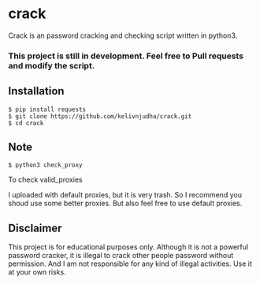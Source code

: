 # crack
Crack is an password cracking and checking script written in python3.
### This project is still in development. Feel free to Pull requests and modify the script.

## Installation
```
$ pip install requests
$ git clone https://github.com/kelivnjudha/crack.git
$ cd crack
```

## Note
```
$ python3 check_proxy
```
To check valid_proxies

I uploaded with default proxies, but it is very trash. So I recommend you shoud use some better proxies.
But also feel free to use default proxies.

## Disclaimer
This project is for educational purposes only. Although it is not a powerful password cracker, it is illegal
to crack other people password without permission. And I am not responsible for any kind of illegal activities.
Use it at your own risks.
